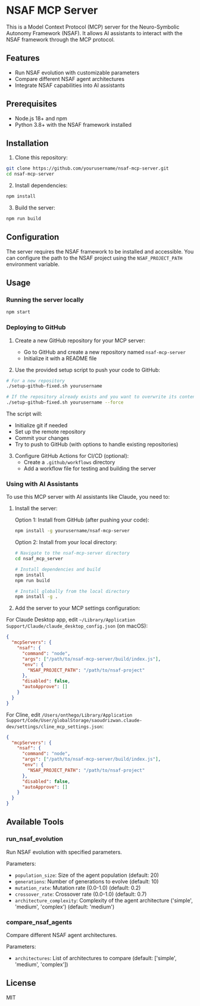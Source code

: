 # NSAF MCP Server

This is a Model Context Protocol (MCP) server for the Neuro-Symbolic Autonomy Framework (NSAF). It allows AI assistants to interact with the NSAF framework through the MCP protocol.

## Features

- Run NSAF evolution with customizable parameters
- Compare different NSAF agent architectures
- Integrate NSAF capabilities into AI assistants

## Prerequisites

- Node.js 18+ and npm
- Python 3.8+ with the NSAF framework installed

## Installation

1. Clone this repository:
```bash
git clone https://github.com/yourusername/nsaf-mcp-server.git
cd nsaf-mcp-server
```

2. Install dependencies:
```bash
npm install
```

3. Build the server:
```bash
npm run build
```

## Configuration

The server requires the NSAF framework to be installed and accessible. You can configure the path to the NSAF project using the `NSAF_PROJECT_PATH` environment variable.

## Usage

### Running the server locally

```bash
npm start
```

### Deploying to GitHub

1. Create a new GitHub repository for your MCP server:
   - Go to GitHub and create a new repository named `nsaf-mcp-server`
   - Initialize it with a README file

2. Use the provided setup script to push your code to GitHub:
```bash
# For a new repository
./setup-github-fixed.sh yourusername

# If the repository already exists and you want to overwrite its content
./setup-github-fixed.sh yourusername --force
```

The script will:
- Initialize git if needed
- Set up the remote repository
- Commit your changes
- Try to push to GitHub (with options to handle existing repositories)

3. Configure GitHub Actions for CI/CD (optional):
   - Create a `.github/workflows` directory
   - Add a workflow file for testing and building the server

### Using with AI Assistants

To use this MCP server with AI assistants like Claude, you need to:

1. Install the server:

   Option 1: Install from GitHub (after pushing your code):
   ```bash
   npm install -g yourusername/nsaf-mcp-server
   ```

   Option 2: Install from your local directory:
   ```bash
   # Navigate to the nsaf-mcp-server directory
   cd nsaf_mcp_server
   
   # Install dependencies and build
   npm install
   npm run build
   
   # Install globally from the local directory
   npm install -g .
   ```

2. Add the server to your MCP settings configuration:

For Claude Desktop app, edit `~/Library/Application Support/Claude/claude_desktop_config.json` (on macOS):

```json
{
  "mcpServers": {
    "nsaf": {
      "command": "node",
      "args": ["/path/to/nsaf-mcp-server/build/index.js"],
      "env": {
        "NSAF_PROJECT_PATH": "/path/to/nsaf-project"
      },
      "disabled": false,
      "autoApprove": []
    }
  }
}
```

For Cline, edit `/Users/onthego/Library/Application Support/Code/User/globalStorage/saoudrizwan.claude-dev/settings/cline_mcp_settings.json`:

```json
{
  "mcpServers": {
    "nsaf": {
      "command": "node",
      "args": ["/path/to/nsaf-mcp-server/build/index.js"],
      "env": {
        "NSAF_PROJECT_PATH": "/path/to/nsaf-project"
      },
      "disabled": false,
      "autoApprove": []
    }
  }
}
```

## Available Tools

### run_nsaf_evolution

Run NSAF evolution with specified parameters.

Parameters:
- `population_size`: Size of the agent population (default: 20)
- `generations`: Number of generations to evolve (default: 10)
- `mutation_rate`: Mutation rate (0.0-1.0) (default: 0.2)
- `crossover_rate`: Crossover rate (0.0-1.0) (default: 0.7)
- `architecture_complexity`: Complexity of the agent architecture ('simple', 'medium', 'complex') (default: 'medium')

### compare_nsaf_agents

Compare different NSAF agent architectures.

Parameters:
- `architectures`: List of architectures to compare (default: ['simple', 'medium', 'complex'])

## License

MIT
